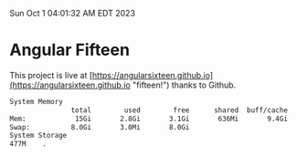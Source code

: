 Sun Oct  1 04:01:32 AM EDT 2023

# Angular Fifteen


This project is live at [https://angularsixteen.github.io](https://angularsixteen.github.io "fifteen!") thanks to Github.

```bash
System Memory
               total        used        free      shared  buff/cache   available
Mem:            15Gi       2.8Gi       3.1Gi       636Mi       9.4Gi        11Gi
Swap:          8.0Gi       3.0Mi       8.0Gi
System Storage
477M	.
